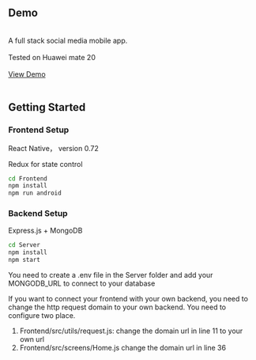 ## Demo
  <p>
    <br />
    A full stack social media mobile app.
    <br />
    <br />
    Tested on Huawei mate 20
    <br />
    <br />
    <a href="https://www.bilibili.com/video/BV1fK41187Mi/">View Demo</a>
    <br />    
    <br />
  </p>



## Getting Started

### Frontend Setup
React Native， version 0.72

Redux for state control

  ```sh
cd Frontend
npm install
npm run android
  ```


### Backend Setup
Express.js + MongoDB

  ```sh
cd Server
npm install
npm start
  ```


You need to create a .env file in the Server folder and add your MONGODB_URL to connect to your database

If you want to connect your frontend with your own backend, you need to change the http request domain to your own backend. You need to configure two place.
1. Frontend/src/utils/request.js: change the domain url in line 11 to your own url
2. Frontend/src/screens/Home.js change the domain url in line 36